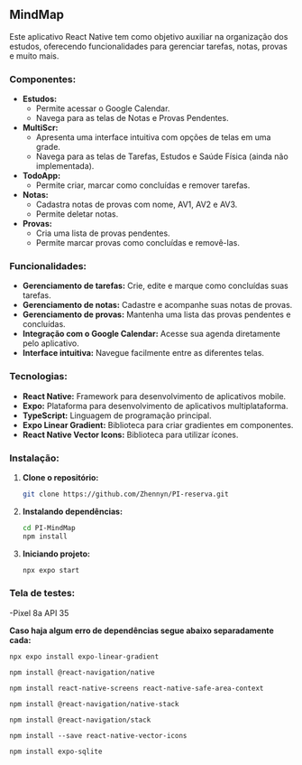 ## **MindMap**

Este aplicativo React Native tem como objetivo auxiliar na organização dos estudos, oferecendo funcionalidades para gerenciar tarefas, notas, provas e muito mais.

### **Componentes:**

* **Estudos:**
    * Permite acessar o Google Calendar.
    * Navega para as telas de Notas e Provas Pendentes.
* **MultiScr:**
    * Apresenta uma interface intuitiva com opções de telas em uma grade.
    * Navega para as telas de Tarefas, Estudos e Saúde Física (ainda não implementada).
* **TodoApp:**
    * Permite criar, marcar como concluídas e remover tarefas.
* **Notas:**
    * Cadastra notas de provas com nome, AV1, AV2 e AV3.
    * Permite deletar notas.
* **Provas:**
    * Cria uma lista de provas pendentes.
    * Permite marcar provas como concluídas e removê-las.

### **Funcionalidades:**

* **Gerenciamento de tarefas:** Crie, edite e marque como concluídas suas tarefas.
* **Gerenciamento de notas:** Cadastre e acompanhe suas notas de provas.
* **Gerenciamento de provas:** Mantenha uma lista das provas pendentes e concluídas.
* **Integração com o Google Calendar:** Acesse sua agenda diretamente pelo aplicativo.
* **Interface intuitiva:** Navegue facilmente entre as diferentes telas.

### **Tecnologias:**

* **React Native:** Framework para desenvolvimento de aplicativos mobile.
* **Expo:** Plataforma para desenvolvimento de aplicativos multiplataforma.
* **TypeScript:** Linguagem de programação principal.
* **Expo Linear Gradient:** Biblioteca para criar gradientes em componentes.
* **React Native Vector Icons:** Biblioteca para utilizar ícones.

### **Instalação:**

1. **Clone o repositório:**
   ```bash
   git clone https://github.com/Zhennyn/PI-reserva.git

2. **Instalando dependências:**
    ```bash
    cd PI-MindMap
    npm install

3. **Iniciando projeto:**
    ```bash
    npx expo start

### **Tela de testes:**
   -Pixel 8a API 35


**Caso haja algum erro de dependências segue abaixo separadamente cada:**

    npx expo install expo-linear-gradient

    npm install @react-navigation/native

    npm install react-native-screens react-native-safe-area-context

    npm install @react-navigation/native-stack

    npm install @react-navigation/stack

    npm install --save react-native-vector-icons

    npm install expo-sqlite
